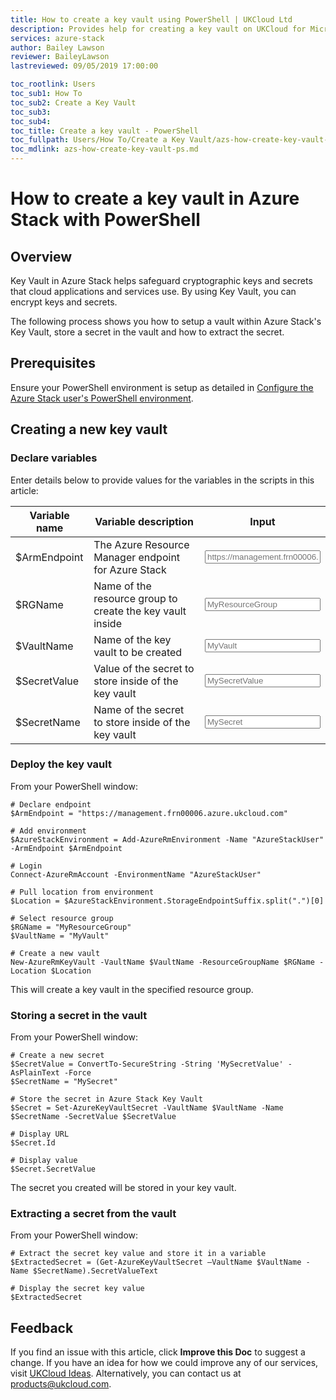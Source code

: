 ```yaml
---
title: How to create a key vault using PowerShell | UKCloud Ltd
description: Provides help for creating a key vault on UKCloud for Microsoft Azure
services: azure-stack
author: Bailey Lawson
reviewer: BaileyLawson
lastreviewed: 09/05/2019 17:00:00

toc_rootlink: Users
toc_sub1: How To
toc_sub2: Create a Key Vault
toc_sub3:
toc_sub4:
toc_title: Create a key vault - PowerShell
toc_fullpath: Users/How To/Create a Key Vault/azs-how-create-key-vault-ps.md
toc_mdlink: azs-how-create-key-vault-ps.md
---
```


# How to create a key vault in Azure Stack with PowerShell

## Overview

Key Vault in Azure Stack helps safeguard cryptographic keys and secrets that cloud applications and services use. By using Key Vault, you can encrypt keys and secrets.

The following process shows you how to setup a vault within Azure Stack's Key Vault, store a secret in the vault and how to extract the secret.

## Prerequisites

Ensure your PowerShell environment is setup as detailed in [Configure the Azure Stack user's PowerShell environment](azs-how-configure-powershell-users.md).

## Creating a new key vault

### Declare variables

Enter details below to provide values for the variables in the scripts in this article:

| Variable name  | Variable description                                               | Input            |
|----------------|--------------------------------------------------------------------|------------------|
| \$ArmEndpoint  | The Azure Resource Manager endpoint for Azure Stack               | <form oninput="result.value=armendpoint.value" id="armendpoint" style="display: inline;"><input type="text" id="armendpoint" name="armendpoint" style="display: inline;" placeholder="https://management.frn00006.azure.ukcloud.com"/></form> |
| \$RGName       | Name of the resource group to create the key vault inside          | <form oninput="result.value=resourcegroup.value" id="resourcegroup" style="display: inline;"><input type="text" id="resourcegroup" name="resourcegroup" style="display: inline;" placeholder="MyResourceGroup"/></form> |
| \$VaultName    | Name of the key vault to be created                                | <form oninput="result.value=vaultname.value;result2.value=vaultname.value;result3.value=vaultname.value" id="vaultname" style="display: inline;"><input type="text" id="vaultname" name="vaultname" style="display: inline;" placeholder="MyVault"/></form> |
| \$SecretValue  | Value of the secret to store inside of the key vault               | <form oninput="result.value=secretvalue.value" id="secretvalue" style="display: inline;"><input type="text" id="secretvalue" name="secretvalue" style="display: inline;" placeholder="MySecretValue"/></form> |
| \$SecretName   | Name of the secret to store inside of the key vault                | <form oninput="result.value=secretname.value;result2.value=secretname.value" id="secretname" style="display: inline;"><input type="text" id="secretname" name="secretname" style="display: inline;" placeholder="MySecret"/></form> |

### Deploy the key vault

From your PowerShell window:

<pre><code class="language-PowerShell"># Declare endpoint
$ArmEndpoint = "<output form="armendpoint" name="result" style="display: inline;">https://management.frn00006.azure.ukcloud.com</output>"

# Add environment
$AzureStackEnvironment = Add-AzureRmEnvironment -Name "AzureStackUser" -ArmEndpoint $ArmEndpoint

# Login
Connect-AzureRmAccount -EnvironmentName "AzureStackUser"

# Pull location from environment
$Location = $AzureStackEnvironment.StorageEndpointSuffix.split(".")[0]

# Select resource group
$RGName = "<output form="resourcegroup" name="result" style="display: inline;">MyResourceGroup</output>"
$VaultName = "<output form="vaultname" name="result" style="display: inline;">MyVault</output>"

# Create a new vault
New-AzureRmKeyVault -VaultName $VaultName -ResourceGroupName $RGName -Location $Location
</code></pre>

This will create a key vault in the specified resource group.

### Storing a secret in the vault

From your PowerShell window:

<pre><code class="language-PowerShell"># Create a new secret
$SecretValue = ConvertTo-SecureString -String '<output form="secretvalue" name="result" style="display: inline;">MySecretValue</output>' -AsPlainText -Force
$SecretName = "<output form="secretname" name="result" style="display: inline;">MySecret</output>"

# Store the secret in Azure Stack Key Vault
$Secret = Set-AzureKeyVaultSecret -VaultName $VaultName -Name $SecretName -SecretValue $SecretValue

# Display URL
$Secret.Id

# Display value
$Secret.SecretValue
</code></pre>

The secret you created will be stored in your key vault.

### Extracting a secret from the vault

From your PowerShell window:

<pre><code class="language-PowerShell"># Extract the secret key value and store it in a variable
$ExtractedSecret = (Get-AzureKeyVaultSecret –VaultName $VaultName -Name $SecretName).SecretValueText

# Display the secret key value
$ExtractedSecret
</code></pre>

## Feedback

If you find an issue with this article, click **Improve this Doc** to suggest a change. If you have an idea for how we could improve any of our services, visit [UKCloud Ideas](https://ideas.ukcloud.com). Alternatively, you can contact us at <products@ukcloud.com>.
